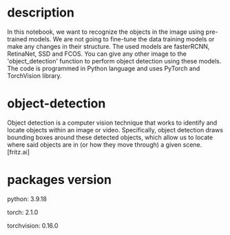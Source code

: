 # description
In this notebook, we want to recognize the objects in the image using pre-trained models. We are not going to fine-tune the data training models or make any changes in their structure. The used models are fasterRCNN, RetinaNet, SSD and FCOS. You can give any other image to the 'object_detection' function to perform object detection using these models. The code is programmed in Python language and uses PyTorch and TorchVision library.
# object-detection
Object detection is a computer vision technique that works to identify and locate objects within an image or video. Specifically, object detection draws bounding boxes around these detected objects, which allow us to locate where said objects are in (or how they move through) a given scene. [fritz.ai]
# packages version
python: 3.9.18

torch: 2.1.0

torchvision: 0.16.0
